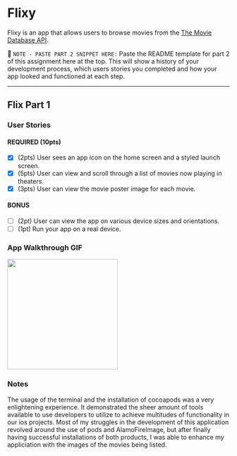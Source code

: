 # Flixy

Flixy is an app that allows users to browse movies from the [The Movie Database API](http://docs.themoviedb.apiary.io/#).

📝 `NOTE - PASTE PART 2 SNIPPET HERE:` Paste the README template for part 2 of this assignment here at the top. This will show a history of your development process, which users stories you completed and how your app looked and functioned at each step.

---

## Flix Part 1

### User Stories

#### REQUIRED (10pts)
- [X] (2pts) User sees an app icon on the home screen and a styled launch screen.
- [X] (5pts) User can view and scroll through a list of movies now playing in theaters.
- [X] (3pts) User can view the movie poster image for each movie.

#### BONUS
- [ ] (2pt) User can view the app on various device sizes and orientations.
- [ ] (1pt) Run your app on a real device.

### App Walkthrough GIF

<img src="https://i.imgur.com/5ICJmEf.gif" width=250><br>





### Notes
The usage of the terminal and the installation of cocoapods was a very enlightening experience. It demonstrated the sheer amount of tools available to use developers to utilize to achieve multitudes of functionality in our ios projects. Most of my struggles in the development of this application revolved around the use of pods and AlamoFireImage, but after finally having successful installations of both products, I was able to enhance my appliciation with the images of the movies being listed.
